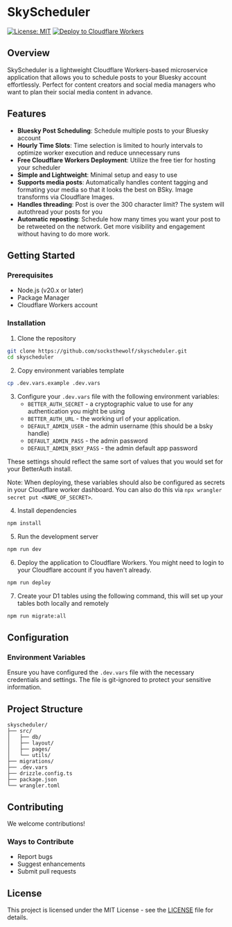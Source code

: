 # SkyScheduler

[![License: MIT](https://img.shields.io/badge/License-MIT-yellow.svg)](https://opensource.org/licenses/MIT)
[![Deploy to Cloudflare Workers](https://img.shields.io/badge/deploy-cloudflare_workers-F38020?logo=cloudflareworkers)](https://deploy.workers.cloudflare.com/?url=https://github.com/socksthewolf/skyscheduler)

## Overview

SkyScheduler is a lightweight Cloudflare Workers-based microservice application that allows you to schedule posts to your Bluesky account effortlessly. Perfect for content creators and social media managers who want to plan their social media content in advance.

## Features

- **Bluesky Post Scheduling**: Schedule multiple posts to your Bluesky account
- **Hourly Time Slots**: Time selection is limited to hourly intervals to optimize worker execution and reduce unnecessary runs
- **Free Cloudflare Workers Deployment**: Utilize the free tier for hosting your scheduler
- **Simple and Lightweight**: Minimal setup and easy to use
- **Supports media posts**: Automatically handles content tagging and formating your media so that it looks the best on BSky. Image transforms via Cloudflare Images.
- **Handles threading**: Post is over the 300 character limit? The system will autothread your posts for you
- **Automatic reposting**: Schedule how many times you want your post to be retweeted on the network. Get more visibility and engagement without having to do more work.

## Getting Started

### Prerequisites

- Node.js (v20.x or later)
- Package Manager
- Cloudflare Workers account

### Installation

1. Clone the repository
```bash
git clone https://github.com/socksthewolf/skyscheduler.git
cd skyscheduler
```

2. Copy environment variables template
```bash
cp .dev.vars.example .dev.vars
```

3. Configure your `.dev.vars` file with the following environment variables:
   - `BETTER_AUTH_SECRET` - a cryptographic value to use for any authentication you might be using
   - `BETTER_AUTH_URL` - the working url of your application.
   - `DEFAULT_ADMIN_USER` - the admin username (this should be a bsky handle)
   - `DEFAULT_ADMIN_PASS` - the admin password
   - `DEFAULT_ADMIN_BSKY_PASS` - the admin default app password

These settings should reflect the same sort of values that you would set for your BetterAuth install.

Note: When deploying, these variables should also be configured as secrets in your Cloudflare worker dashboard. You can also do this via `npx wrangler secret put <NAME_OF_SECRET>`.

4. Install dependencies
```bash
npm install
```

5. Run the development server
```bash
npm run dev
```

6. Deploy the application to Cloudflare Workers. You might need to login to your Cloudflare account if you haven't already.
```bash
npm run deploy
```

7. Create your D1 tables using the following command, this will set up your tables both locally and remotely
```bash
npm run migrate:all
```

## Configuration

### Environment Variables

Ensure you have configured the `.dev.vars` file with the necessary credentials and settings. The file is git-ignored to protect your sensitive information.

## Project Structure

```
skyscheduler/
├── src/
│   ├── db/
│   ├── layout/
│   ├── pages/
│   └── utils/
├── migrations/
├── .dev.vars
├── drizzle.config.ts
├── package.json
└── wrangler.toml
```

## Contributing

We welcome contributions!

### Ways to Contribute

- Report bugs
- Suggest enhancements
- Submit pull requests

## License

This project is licensed under the MIT License - see the [LICENSE](LICENSE) file for details.
